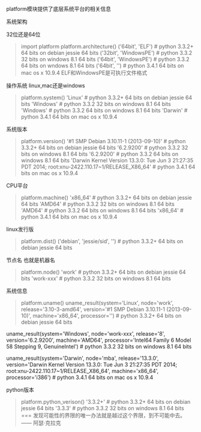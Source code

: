 platform模块提供了底层系统平台的相关信息

系统架构

32位还是64位
> import platform
> platform.architecture()
('64bit', 'ELF') # python 3.3.2+ 64 bits on debian jessie 64 bits
('32bit', 'WindowsPE') # python 3.3.2 32 bits on windows 8.1 64 bits
('64bit', 'WindowsPE') # python 3.3.2 64 bits on wndows 8.1 64 bits
('64bit', '') # python 3.4.1 64 bits on mac os x 10.9.4
ELF和WindowsPE是可执行文件格式

操作系统
linux,mac还是windows
> platform.system()
'Linux' # python 3.3.2+ 64 bits on debian jessie 64 bits
'Windows' # python 3.3.2 32 bits on windows 8.1 64 bits
'Windows' # python 3.3.2 64 bits on windows 8.1 64 bits
'Darwin' # python 3.4.1 64 bits on mac os x 10.9.4

系统版本
> platform.version()
'#1 SMP Debian 3.10.11-1 (2013-09-10)' # python 3.3.2+ 64 bits on debian jessie 64 bits
'6.2.9200' # python 3.3.2 32 bits on windows 8.1 64 bits
'6.2.9200' # python 3.3.2 64 bits on windows 8.1 64 bits
'Darwin Kernel Version 13.3.0: Tue Jun  3 21:27:35 PDT 2014; root:xnu-2422.110.17~1/RELEASE_X86_64' # python 3.4.1 64 bits on mac os x 10.9.4

CPU平台
> platform.machine()
'x86_64' # python 3.3.2+ 64 bits on debian jessie 64 bits
'AMD64' # python 3.3.2 32 bits on windows 8.1 64 bits
'AMD64' # python 3.3.2 64 bits on windows 8.1 64 bits
'x86_64' # python 3.4.1 64 bits on mac os x 10.9.4

linux发行版
> platform.dist()
('debian', 'jessie/sid', '') # python 3.3.2+ 64 bits on debian jessie 64 bits

节点名
也就是机器名
> platform.node()
'work' # python 3.3.2+ 64 bits on debian jessie 64 bits
'work-xxx' # python 3.3.2 32 bits on windows 8.1 64 bits

系统信息
> platform.uname()
uname_result(system='Linux', node='work', release='3.10-3-amd64', version='#1 SMP Debian 3.10.11-1 (2013-09-10)', machine='x86_64', processor='') # python 3.3.2+ 64 bits on debian jessie 64 bits
 
uname_result(system='Windows', node='work-xxx', release='8', version='6.2.9200', machine='AMD64', processor='Intel64 Family 6 Model 58 Stepping 9,
GenuineIntel') # python 3.3.2 32 bits on windows 8.1 64 bits
 
uname_result(system='Darwin', node='mba', release='13.3.0', version='Darwin Kernel Version 13.3.0: Tue Jun  3 21:27:35 PDT 2014; root:xnu-2422.110.17~1/RELEASE_X86_64', machine='x86_64', processor='i386') # python 3.4.1 64 bits on mac os x 10.9.4

python版本
> platform.python_verison()
'3.3.2+' # python 3.3.2+ 64 bits on debian jessie 64 bits
'3.3.3' # python 3.3.2 32 bits on windows 8.1 64 bits
===
发现可能性的界限的唯一办法就是越过这个界限，到不可能中去。 —— 阿瑟·克拉克

